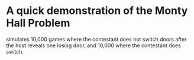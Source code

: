 # A quick demonstration of the Monty Hall Problem #
simulates 10,000 games where the contestant does not switch doors after the host reveals one losing door, and 10,000 where the contestant does switch.